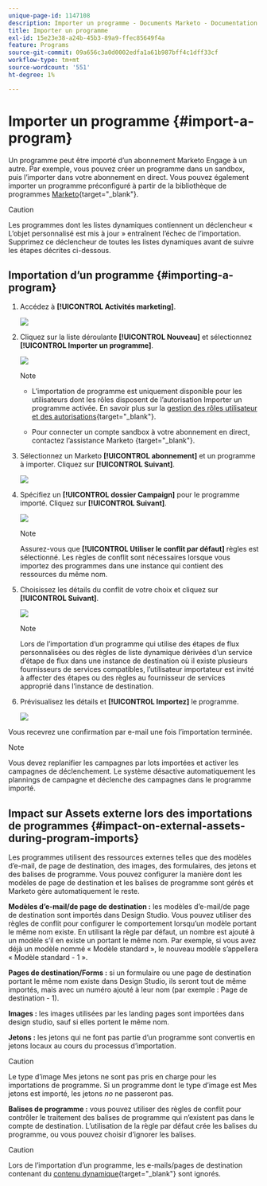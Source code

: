 ```yaml
---
unique-page-id: 1147108
description: Importer un programme - Documents Marketo - Documentation du produit
title: Importer un programme
exl-id: 15e23e38-a24b-45b3-89a9-ffec85649f4a
feature: Programs
source-git-commit: 09a656c3a0d0002edfa1a61b987bff4c1dff33cf
workflow-type: tm+mt
source-wordcount: '551'
ht-degree: 1%

---
```


# Importer un programme {#import-a-program}

Un programme peut être importé d’un abonnement Marketo Engage à un autre. Par exemple, vous pouvez créer un programme dans un sandbox, puis l’importer dans votre abonnement en direct. Vous pouvez également importer un programme préconfiguré à partir de la bibliothèque de programmes [Marketo](/help/marketo/product-docs/core-marketo-concepts/programs/program-library/program-import-library-overview.md){target="_blank"}.

>[!CAUTION]
>
>Les programmes dont les listes dynamiques contiennent un déclencheur « L’objet personnalisé est mis à jour » entraînent l’échec de l’importation. Supprimez ce déclencheur de toutes les listes dynamiques avant de suivre les étapes décrites ci-dessous.

## Importation d’un programme {#importing-a-program}

1. Accédez à **[!UICONTROL Activités marketing]**.

   ![](assets/import-a-program-1.png)

1. Cliquez sur la liste déroulante **[!UICONTROL Nouveau]** et sélectionnez **[!UICONTROL Importer un programme]**.

   ![](assets/import-a-program-2.png)

   >[!NOTE]
   >
   >* L’importation de programme est uniquement disponible pour les utilisateurs dont les rôles disposent de l’autorisation Importer un programme activée. En savoir plus sur la [gestion des rôles utilisateur et des autorisations](/help/marketo/product-docs/administration/users-and-roles/managing-user-roles-and-permissions.md){target="_blank"}.
   >
   >* Pour connecter un compte sandbox à votre abonnement en direct, contactez l’assistance Marketo [](https://nation.marketo.com/t5/Support/ct-p/Support){target="_blank"}.

1. Sélectionnez un Marketo **[!UICONTROL abonnement]** et un programme à importer. Cliquez sur **[!UICONTROL Suivant]**.

   ![](assets/import-a-program-3.png)

1. Spécifiez un **[!UICONTROL dossier Campaign]** pour le programme importé. Cliquez sur **[!UICONTROL Suivant]**.

   ![](assets/import-a-program-4.png)

   >[!NOTE]
   >
   >Assurez-vous que **[!UICONTROL Utiliser le conflit par défaut]** règles est sélectionné. Les règles de conflit sont nécessaires lorsque vous importez des programmes dans une instance qui contient des ressources du même nom.

1. Choisissez les détails du conflit de votre choix et cliquez sur **[!UICONTROL Suivant]**.

   ![](assets/import-a-program-5.png)

   >[!NOTE]
   >
   >Lors de l’importation d’un programme qui utilise des étapes de flux personnalisées ou des règles de liste dynamique dérivées d’un service d’étape de flux dans une instance de destination où il existe plusieurs fournisseurs de services compatibles, l’utilisateur importateur est invité à affecter des étapes ou des règles au fournisseur de services approprié dans l’instance de destination.

1. Prévisualisez les détails et **[!UICONTROL Importez]** le programme.

   ![](assets/import-a-program-6.png)

Vous recevrez une confirmation par e-mail une fois l’importation terminée.

>[!NOTE]
>
>Vous devez replanifier les campagnes par lots importées et activer les campagnes de déclenchement. Le système désactive automatiquement les plannings de campagne et déclenche des campagnes dans le programme importé.

## Impact sur Assets externe lors des importations de programmes {#impact-on-external-assets-during-program-imports}

Les programmes utilisent des ressources externes telles que des modèles d’e-mail, de page de destination, des images, des formulaires, des jetons et des balises de programme. Vous pouvez configurer la manière dont les modèles de page de destination et les balises de programme sont gérés et Marketo gère automatiquement le reste.

**Modèles d’e-mail/de page de destination :** les modèles d’e-mail/de page de destination sont importés dans Design Studio. Vous pouvez utiliser des règles de conflit pour configurer le comportement lorsqu’un modèle portant le même nom existe. En utilisant la règle par défaut, un nombre est ajouté à un modèle s’il en existe un portant le même nom. Par exemple, si vous avez déjà un modèle nommé « Modèle standard », le nouveau modèle s’appellera « Modèle standard - 1 ».

**Pages de destination/Forms :** si un formulaire ou une page de destination portant le même nom existe dans Design Studio, ils seront tout de même importés, mais avec un numéro ajouté à leur nom (par exemple : Page de destination - 1).

**Images :** les images utilisées par les landing pages sont importées dans design studio, sauf si elles portent le même nom.

**Jetons :** les jetons qui ne font pas partie d’un programme sont convertis en jetons locaux au cours du processus d’importation.

>[!CAUTION]
>
>Le type d’image Mes jetons ne sont pas pris en charge pour les importations de programme. Si un programme dont le type d’image est Mes jetons est importé, les jetons _no_ ne passeront pas.

**Balises de programme :** vous pouvez utiliser des règles de conflit pour contrôler le traitement des balises de programme qui n’existent pas dans le compte de destination. L’utilisation de la règle par défaut crée les balises du programme, ou vous pouvez choisir d’ignorer les balises.

>[!CAUTION]
>
>Lors de l’importation d’un programme, les e-mails/pages de destination contenant du [contenu dynamique](/help/marketo/product-docs/personalization/segmentation-and-snippets/segmentation/understanding-dynamic-content.md){target="_blank"} sont ignorés.
